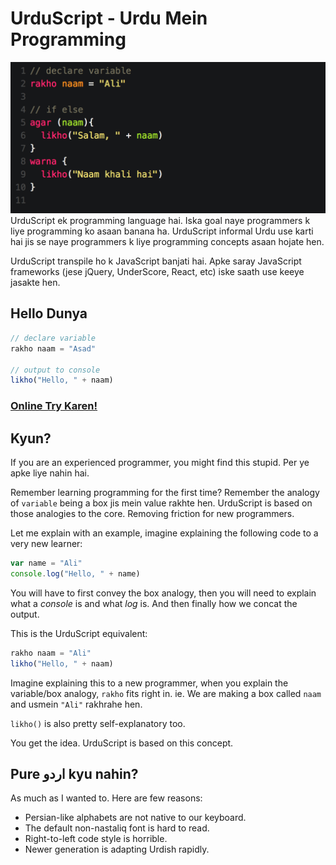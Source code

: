 # UrduScript - Urdu Mein Programming 
![](head.png?raw=true)
UrduScript ek programming language hai. Iska goal naye programmers k liye programming ko asaan banana ha. UrduScript informal Urdu use karti hai jis se naye programmers k liye programming concepts asaan hojate hen.

UrduScript transpile ho k JavaScript banjati hai. Apke saray JavaScript frameworks (jese jQuery, UnderScore, React, etc) iske saath use keeye jasakte hen.

## Hello Dunya

```js
// declare variable
rakho naam = "Asad"

// output to console
likho("Hello, " + naam)
```



### [Online Try Karen!](https://asadmemon.com/urduscript/editor/)

## Kyun?

If you are an experienced programmer, you might find this stupid. Per ye apke liye nahin hai. 

Remember learning programming for the first time? Remember the analogy of `variable` being a box jis mein value rakhte hen. UrduScript is based on those analogies to the core. Removing friction for new programmers.

Let me explain with an example, imagine explaining the following code to a very new learner:

```js
var name = "Ali"
console.log("Hello, " + name)
```

You will have to first convey the box analogy, then you will need to explain what a *console* is and what *log* is. And then finally how we concat the output.

This is the UrduScript equivalent:

```js
rakho naam = "Ali"
likho("Hello, " + naam)
```

Imagine explaining this to a new programmer, when you explain the variable/box analogy, `rakho` fits right in. 
ie. We are making a box called `naam` and usmein `"Ali"` rakhrahe hen.

`likho()` is also pretty self-explanatory too.

You get the idea. UrduScript is based on this concept.

## Pure اردو kyu nahin?

As much as I wanted to. Here are few reasons:

- Persian-like alphabets are not native to our keyboard.
- The default non-nastaliq font is hard to read.
- Right-to-left code style is horrible.
- Newer generation is adapting Urdish rapidly. 

